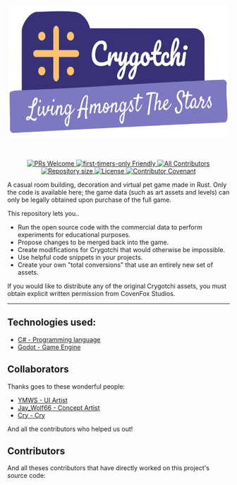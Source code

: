 <p align="center">
  <img src="./assets/Logo.png" height="300px">
</p>

&nbsp;

<p align="center">
	<a href="https://makeapullrequest.com">
		<img src="https://img.shields.io/badge/PRs-welcome-brightgreen.svg" alt="PRs Welcome" />
	</a>
	<a href="https://firsttimersonly.com/">
		<img src="https://img.shields.io/badge/first--timers--only-friendly-blue.svg" alt="first-timers-only Friendly" />
	</a>
	<a href="#contributors-">
		<img src="https://img.shields.io/badge/all_contributors-1-orange.svg" alt="All Contributors" />
	</a>
	<br />
	<a href="https://github.com/akatsukilevi/crygotchi">
		<img src="https://img.shields.io/github/repo-size/akatsukilevi/crygotchi" alt="Repository size" />
	</a>
	<a href="https://choosealicense.com/licenses/gpl-3.0">
		<img src="https://img.shields.io/github/license/akatsukilevi/crygotchi" alt="License" />
	</a>
	<a href="CODE_OF_CONDUCT.md">
		<img src="https://img.shields.io/badge/Contributor%20Covenant-2.1-4baaaa.svg" alt="Contributor Covenant" />
	</a>
</p>

A casual room building, decoration and virtual pet game made in Rust. Only the code is available here; the game data (such as art assets and levels) can only be legally obtained upon purchase of the full game.

This repository lets you‥

- Run the open source code with the commercial data to perform experiments for educational purposes.
- Propose changes to be merged back into the game.
- Create modifications for Crygotchi that would otherwise be impossible.
- Use helpful code snippets in your projects.
- Create your own "total conversions" that use an entirely new set of assets.

If you would like to distribute any of the original Crygotchi assets, you must obtain explicit written permission from CovenFox Studios.

<hr/>

## Technologies used:

- [C# - Programming language](https://github.com/dotnet/csharplang)
- [Godot - Game Engine](https://godotengine.org/)

## Collaborators

Thanks goes to these wonderful people:

- [YMWS - UI Artist](https://twitter.com/ymwspro)
- [Jay_Wolf66 - Concept Artist](https://twitter.com/JayWolf66)
- [Cry - Cry](https://na11t3.carrd.co/)

And all the contributors who helped us out!

<!-- readme: collaborators -start -->
<!-- readme: collaborators -end -->

## Contributors

And all theses contributors that have directly worked on this project's source code:

<!-- readme: contributors -start -->
<!-- readme: contributors -end -->
